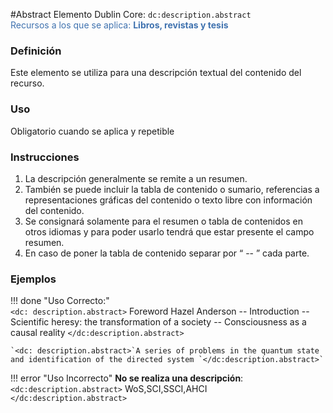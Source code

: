 #Abstract
Elemento Dublin Core: `dc:description.abstract`  
<span style="color:#3F72AF">Recursos a los que se aplica: __Libros, revistas y tesis__ </span>

### __Definición__
Este elemento se utiliza para una descripción textual del contenido del recurso. 

### __Uso__
Obligatorio cuando se aplica y repetible  

### __Instrucciones__  
1. La  descripción generalmente se remite a un resumen. 
2. También se puede incluir la tabla de contenido o sumario, referencias a representaciones gráficas del contenido o texto libre con información del contenido. 
3. Se consignará solamente para el resumen o tabla de contenidos en otros idiomas y para poder usarlo tendrá que estar presente el campo resumen. 
4. En caso de poner la tabla de contenido separar por “ -- ” cada parte.

### __Ejemplos__

!!! done "Uso Correcto:"  
    `<dc: description.abstract>` Foreword Hazel Anderson -- Introduction -- Scientific heresy: the transformation of a society -- Consciousness as a causal reality `</dc:description.abstract>` 
        
    `<dc: description.abstract>`A series of problems in the quantum state and identification of the directed system `</dc:description.abstract>`

!!! error "Uso Incorrecto"
    **No se realiza una descripción**:  
    `<dc:description.abstract>` WoS,SCI,SSCI,AHCI `</dc:description.abstract>`
